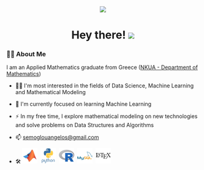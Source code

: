 <div id="header" align="center">
  <img src="https://media.giphy.com/media/dWesBcTLavkZuG35MI/giphy.gif" width="370"/> 
</div>

<h1>
<div align="center">                 Hey there!
  <img src="https://media.giphy.com/media/hvRJCLFzcasrR4ia7z/giphy.gif" width="30px"/>
</h1>


### :man_technologist: About Me 

I am an Applied Mathematics graduate from Greece ([NKUA - Department of Mathematics](https://en.math.uoa.gr/))



- :man_student: I'm most interested in the fields of Data Science, Machine Learning and Mathematical Modeling 
- 🌱 I'm currently focused on learning Machine Learning
- ⚡ In my free time, I explore mathematical modeling on new technologies and solve problems on Data Structures and Algorithms
- :mailbox: semoglouangelos@gmail.com

- :hammer_and_wrench: 
<img src="https://github.com/devicons/devicon/blob/master/icons/matlab/matlab-original.svg" title="Matlab" alt="Matlab" width="40" height="40"/>&nbsp;
  <img src="https://github.com/devicons/devicon/blob/master/icons/python/python-original-wordmark.svg" title="Python" alt="Python" width="40" height="40"/>&nbsp;
  <img src="https://github.com/devicons/devicon/blob/master/icons/r/r-original.svg" title="R" alt="R" width="40" height="40"/>&nbsp;
  <img src="https://github.com/devicons/devicon/blob/master/icons/mysql/mysql-original-wordmark.svg" title="MySQL" alt="MySQL" width="40" height="40"/>&nbsp;
  <img src="https://github.com/devicons/devicon/blob/master/icons/latex/latex-original.svg" title="Latex" alt="Latex" width="40" height="40"/>&nbsp;
 </div> 


